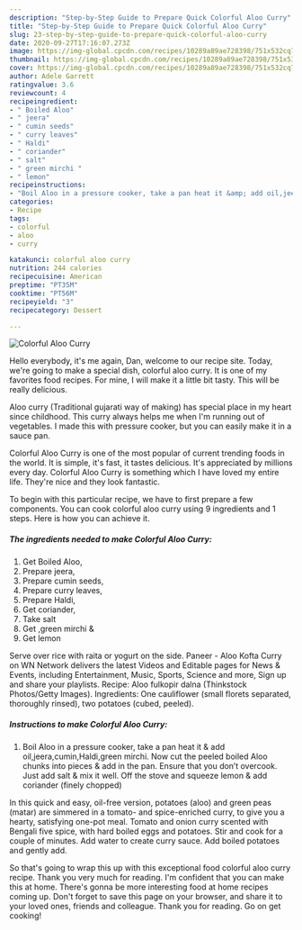 ```yaml
---
description: "Step-by-Step Guide to Prepare Quick Colorful Aloo Curry"
title: "Step-by-Step Guide to Prepare Quick Colorful Aloo Curry"
slug: 23-step-by-step-guide-to-prepare-quick-colorful-aloo-curry
date: 2020-09-27T17:16:07.273Z
image: https://img-global.cpcdn.com/recipes/10289a89ae728398/751x532cq70/colorful-aloo-curry-recipe-main-photo.jpg
thumbnail: https://img-global.cpcdn.com/recipes/10289a89ae728398/751x532cq70/colorful-aloo-curry-recipe-main-photo.jpg
cover: https://img-global.cpcdn.com/recipes/10289a89ae728398/751x532cq70/colorful-aloo-curry-recipe-main-photo.jpg
author: Adele Garrett
ratingvalue: 3.6
reviewcount: 4
recipeingredient:
- " Boiled Aloo"
- " jeera"
- " cumin seeds"
- " curry leaves"
- " Haldi"
- " coriander"
- " salt"
- " green mirchi "
- " lemon"
recipeinstructions:
- "Boil Aloo in a pressure cooker, take a pan heat it &amp; add oil,jeera,cumin,Haldi,green mirchi. Now cut the peeled boiled Aloo chunks into pieces &amp; add in the pan. Ensure that you don’t overcook. Just add salt &amp; mix it well. Off the stove and squeeze lemon &amp; add coriander (finely chopped)"
categories:
- Recipe
tags:
- colorful
- aloo
- curry

katakunci: colorful aloo curry 
nutrition: 244 calories
recipecuisine: American
preptime: "PT35M"
cooktime: "PT56M"
recipeyield: "3"
recipecategory: Dessert

---
```



![Colorful Aloo Curry](https://img-global.cpcdn.com/recipes/10289a89ae728398/751x532cq70/colorful-aloo-curry-recipe-main-photo.jpg)

Hello everybody, it's me again, Dan, welcome to our recipe site. Today, we're going to make a special dish, colorful aloo curry. It is one of my favorites food recipes. For mine, I will make it a little bit tasty. This will be really delicious.

Aloo curry (Traditional gujarati way of making) has special place in my heart since childhood. This curry always helps me when I&#39;m running out of vegetables. I made this with pressure cooker, but you can easily make it in a sauce pan.

Colorful Aloo Curry is one of the most popular of current trending foods in the world. It is simple, it's fast, it tastes delicious. It's appreciated by millions every day. Colorful Aloo Curry is something which I have loved my entire life. They're nice and they look fantastic.


To begin with this particular recipe, we have to first prepare a few components. You can cook colorful aloo curry using 9 ingredients and 1 steps. Here is how you can achieve it.

<!--inarticleads1-->

##### The ingredients needed to make Colorful Aloo Curry:

1. Get  Boiled Aloo,
1. Prepare  jeera,
1. Prepare  cumin seeds,
1. Prepare  curry leaves,
1. Prepare  Haldi,
1. Get  coriander,
1. Take  salt
1. Get  ,green mirchi &amp;
1. Get  lemon


Serve over rice with raita or yogurt on the side. Paneer - Aloo Kofta Curry on WN Network delivers the latest Videos and Editable pages for News &amp; Events, including Entertainment, Music, Sports, Science and more, Sign up and share your playlists. Recipe: Aloo fulkopir dalna (Thinkstock Photos/Getty Images). Ingredients: One cauliflower (small florets separated, thoroughly rinsed), two potatoes (cubed, peeled). 

<!--inarticleads2-->

##### Instructions to make Colorful Aloo Curry:

1. Boil Aloo in a pressure cooker, take a pan heat it &amp; add oil,jeera,cumin,Haldi,green mirchi. Now cut the peeled boiled Aloo chunks into pieces &amp; add in the pan. Ensure that you don’t overcook. Just add salt &amp; mix it well. Off the stove and squeeze lemon &amp; add coriander (finely chopped)


In this quick and easy, oil-free version, potatoes (aloo) and green peas (matar) are simmered in a tomato- and spice-enriched curry, to give you a hearty, satisfying one-pot meal. Tomato and onion curry scented with Bengali five spice, with hard boiled eggs and potatoes. Stir and cook for a couple of minutes. Add water to create curry sauce. Add boiled potatoes and gently add. 

So that's going to wrap this up with this exceptional food colorful aloo curry recipe. Thank you very much for reading. I'm confident that you can make this at home. There's gonna be more interesting food at home recipes coming up. Don't forget to save this page on your browser, and share it to your loved ones, friends and colleague. Thank you for reading. Go on get cooking!
